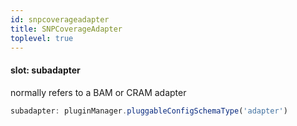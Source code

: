 ```yaml
---
id: snpcoverageadapter
title: SNPCoverageAdapter
toplevel: true
---
```


#### slot: subadapter

normally refers to a BAM or CRAM adapter

```js
subadapter: pluginManager.pluggableConfigSchemaType('adapter')
```
